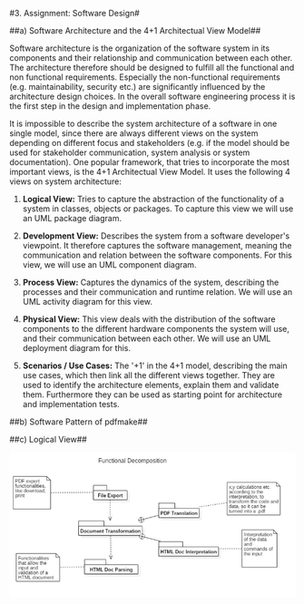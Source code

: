#3. Assignment: Software Design#

##a) Software Architecture and the 4+1 Architectual View Model##

Software architecture is the organization of the software system in its components and their relationship and communication between each other. The architecture therefore should be designed to fulfill all the functional and non functional requirements. Especially the non-functional requirements (e.g. maintainability, security etc.) are significantly influenced by the architecture design choices. In the overall software engineering process it is the first step in the design and implementation phase.

It is impossible to describe the system architecture of a software in one single model, since there are always different views on the system depending on different focus and stakeholders (e.g. if the model should be used for stakeholder communication, system analysis or system documentation). One popular framework, that tries to incorporate the most important views, is the 4+1 Architectual View Model. It uses the following 4 views on system architecture:

1. **Logical View:** Tries to capture the abstraction of the functionality of a system in classes, objects or packages. To capture this view we will use an UML package diagram.

2. **Development View:** Describes the system from a software developer's viewpoint. It therefore captures the software management, meaning the communication and relation between the software components. For this view, we will use an UML component diagram.

3. **Process View:** Captures the dynamics of the system, describing the processes and their communication and runtime relation. We will use an UML activity diagram for this view.

4. **Physical View:** This view deals with the distribution of the software components to the different hardware components the system will use, and their communication between each other. We will use an UML deployment diagram for this.

5. **Scenarios / Use Cases:** The '+1' in the 4+1 model, describing the main use cases, which then link all the different views together. They are used to identify the architecture elements, explain them and validate them. Furthermore they can be used as starting point for architecture and implementation tests.

##b) Software Pattern of pdfmake##

##c) Logical View##

![Logical View](https://github.com/joaopedrofump/pdfmake-1/blob/stefan/ESOF-Docs/PackageDiagram.jpg)
